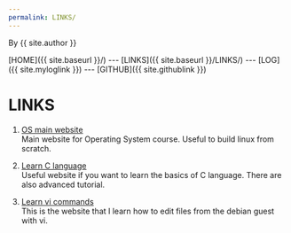 ```yaml
---
permalink: LINKS/
---
```


By {{ site.author }}

[HOME]({{ site.baseurl }}/) ---
[LINKS]({{ site.baseurl }}/LINKS/) ---
[LOG]({{ site.myloglink }}) ---
[GITHUB]({{ site.githublink }})

# LINKS

1. [OS main website](https://os.vlsm.org/)<br>
Main website for Operating System course. Useful to build linux from scratch.

2. [Learn C language](https://www.learn-c.org/)<br>
Useful website if you want to learn the basics of C language. There are also advanced tutorial.

3. [Learn vi commands](cs.colostate.edu/helpdocs/vi.html)<br>
This is the website that I learn how to edit files from the debian guest with vi.
